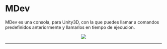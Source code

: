 # MDev

MDev es una consola, para Unity3D, con la que puedes llamar a comandos predefinidos anteriormente y llamarlos en tiempo de ejecucion.

<p align="center"><img src="https://github.com/MOON-TYPE/MDev/blob/master/res/prev.gif?raw=true"></p>

---

